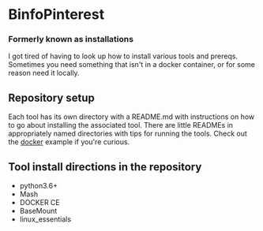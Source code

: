 # BinfoPinterest
### Formerly known as installations
I got tired of having to look up how to install various tools and prereqs. Sometimes you need something that isn't in a docker container, or for some reason need it locally.

## Repository setup
Each tool has its own directory with a README.md with instructions on how to go about installing the associated tool. 
There are little READMEs in appropriately named directories with tips for running the tools. Check out the [docker](https://github.com/stjacqrm/installations/tree/master/DOCKER_CE) example if you're curious. 

## Tool install directions in the repository

  * python3.6+
  * Mash
  * DOCKER CE
  * BaseMount
  * linux_essentials

